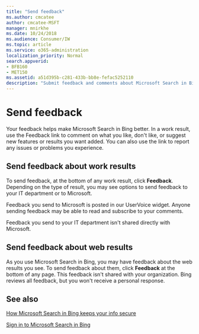 ```yaml
---
title: "Send feedback"
ms.author: cmcatee
author: cmcatee-MSFT
manager: mnirkhe
ms.date: 10/24/2018
ms.audience: Consumer/IW
ms.topic: article
ms.service: o365-administration
localization_priority: Normal
search.appverid:
- BFB160
- MET150
ms.assetid: a51d395b-c281-433b-bb8e-fefac5252110
description: "Submit feedback and comments about Microsoft Search in Bing to your IT department or Microsoft"
---
```


# Send feedback

Your feedback helps make Microsoft Search in Bing better. In a work result, use the Feedback link to comment on what you like, don't like, or suggest new features or results you want added. You can also use the link to report any issues or problems you experience.
  
## Send feedback about work results

To send feedback, at the bottom of any work result, click **Feedback**. Depending on the type of result, you may see options to send feedback to your IT department or to Microsoft.
  
Feedback you send to Microsoft is posted in our UserVoice widget. Anyone sending feedback may be able to read and subscribe to your comments.
  
Feedback you send to your IT department isn't shared directly with Microsoft.
  
## Send feedback about web results

As you use Microsoft Search in Bing, you may have feedback about the web results you see. To send feedback about them, click **Feedback** at the bottom of any page. This feedback isn't shared with your organization. Bing reviews all feedback, but you won't receive a personal response. 
  
## See also

[How Microsoft Search in Bing keeps your info secure](how-microsoft-search-keeps-your-info-secure.md)
  
[Sign in to Microsoft Search in Bing](sign-in.md)
  

